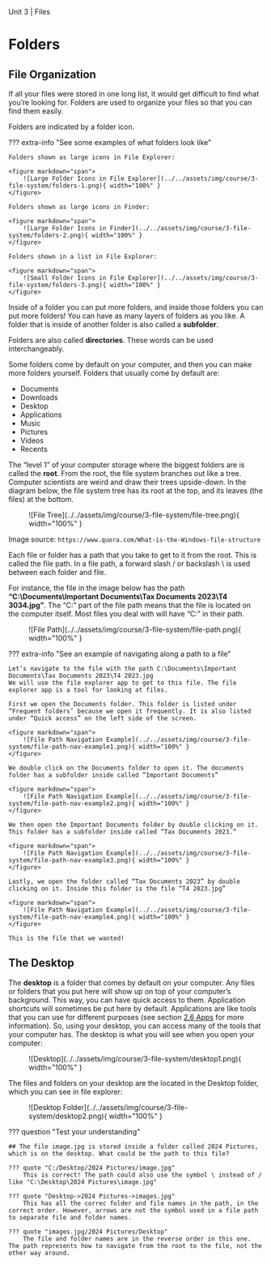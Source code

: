 Unit 3 | Files

# Folders

## File Organization

If all your files were stored in one long list, it would get difficult to find what you’re looking for. Folders are used to organize your files so that you can find them easily.

Folders are indicated by a folder icon.

??? extra-info "See some examples of what folders look like"

    Folders shown as large icons in File Explorer:

    <figure markdown="span">
        ![Large Folder Icons in File Explorer](../../assets/img/course/3-file-system/folders-1.png){ width="100%" }
    </figure>

    Folders shown as large icons in Finder:

    <figure markdown="span">
        ![Large Folder Icons in Finder](../../assets/img/course/3-file-system/folders-2.png){ width="100%" }
    </figure>

    Folders shown in a list in File Explorer:

    <figure markdown="span">
        ![Small Folder Icons in File Explorer](../../assets/img/course/3-file-system/folders-3.png){ width="100%" }
    </figure>

Inside of a folder you can put more folders, and inside those folders you can put more folders! You can have as many layers of folders as you like. A folder that is inside of another folder is also called a **subfolder**.

Folders are also called **directories**. These words can be used interchangeably.

Some folders come by default on your computer, and then you can make more folders yourself. Folders that usually come by default are:

- Documents
- Downloads
- Desktop
- Applications
- Music
- Pictures
- Videos
- Recents

The “level 1” of your computer storage where the biggest folders are is called the **root**. From the root, the file system branches out like a tree. Computer scientists are weird and draw their trees upside-down. In the diagram below, the file system tree has its root at the top, and its leaves (the files) at the bottom.

<figure markdown="span">
    ![File Tree](../../assets/img/course/3-file-system/file-tree.png){ width="100%" }
</figure>

Image source: `https://www.quora.com/What-is-the-Windows-file-structure`

Each file or folder has a path that you take to get to it from the root. This is called the file path. In a file path, a forward slash / or backslash \ is used between each folder and file.

For instance, the file in the image below has the path **“C:\Documents\Important Documents\Tax Documents 2023\T4 3034.jpg”**. The “C:” part of the file path means that the file is located on the computer itself. Most files you deal with will have “C:” in their path.

<figure markdown="span">
    ![File Path](../../assets/img/course/3-file-system/file-path.png){ width="100%" }
</figure>

??? extra-info "See an example of navigating along a path to a file"

    Let’s navigate to the file with the path C:\Documents\Important Documents\Tax Documents 2023\T4 2023.jpg
    We will use the file explorer app to get to this file. The file explorer app is a tool for looking at files.

    First we open the Documents folder. This folder is listed under “Frequent folders’ because we open it frequently. It is also listed under “Quick access” on the left side of the screen.

    <figure markdown="span">
        ![File Path Navigation Example](../../assets/img/course/3-file-system/file-path-nav-example1.png){ width="100%" }
    </figure>

    We double click on the Documents folder to open it. The documents folder has a subfolder inside called “Important Documents”

    <figure markdown="span">
        ![File Path Navigation Example](../../assets/img/course/3-file-system/file-path-nav-example2.png){ width="100%" }
    </figure>

    We then open the Important Documents folder by double clicking on it. This folder has a subfolder inside called “Tax Documents 2023.”

    <figure markdown="span">
        ![File Path Navigation Example](../../assets/img/course/3-file-system/file-path-nav-example3.png){ width="100%" }
    </figure>

    Lastly, we open the folder called “Tax Documents 2023” by double clicking on it. Inside this folder is the file “T4 2023.jpg”

    <figure markdown="span">
        ![File Path Navigation Example](../../assets/img/course/3-file-system/file-path-nav-example4.png){ width="100%" }
    </figure>

    This is the file that we wanted!

## The Desktop

The **desktop** is a folder that comes by default on your computer. Any files or folders that you put here will show up on top of your computer’s background. This way, you can have quick access to them. Application shortcuts will sometimes be put here by default. Applications are like tools that you can use for different purposes (see section [2.6 Apps](../2-apps-and-internet/2.6-apps.md) for more information). So, using your desktop, you can access many of the tools that your computer has.
The desktop is what you will see when you open your computer:

<figure markdown="span">
    ![Desktop](../../assets/img/course/3-file-system/desktop1.png){ width="100%" }
</figure>

The files and folders on your desktop are the located in the Desktop folder, which you can see in file explorer:

<figure markdown="span">
    ![Desktop Folder](../../assets/img/course/3-file-system/desktop2.png){ width="100%" }
</figure>

??? question "Test your understanding"

    ## The file image.jpg is stored inside a folder called 2024 Pictures, which is on the desktop. What could be the path to this file?

    ??? quote "C:/Desktop/2024 Pictures/image.jpg"
        This is correct! The path could also use the symbol \ instead of / like "C:\Desktop\2024 Pictures\image.jpg"

    ??? quote "Desktop->2024 Pictures->images.jpg"
        This has all the correc folder and file names in the path, in the correct order. However, arrows are not the symbol used in a file path to separate file and folder names.

    ??? quote "images.jpg/2024 Pictures/Desktop"
        The file and folder names are in the reverse order in this one. The path represents how to navigate from the root to the file, not the other way around.
